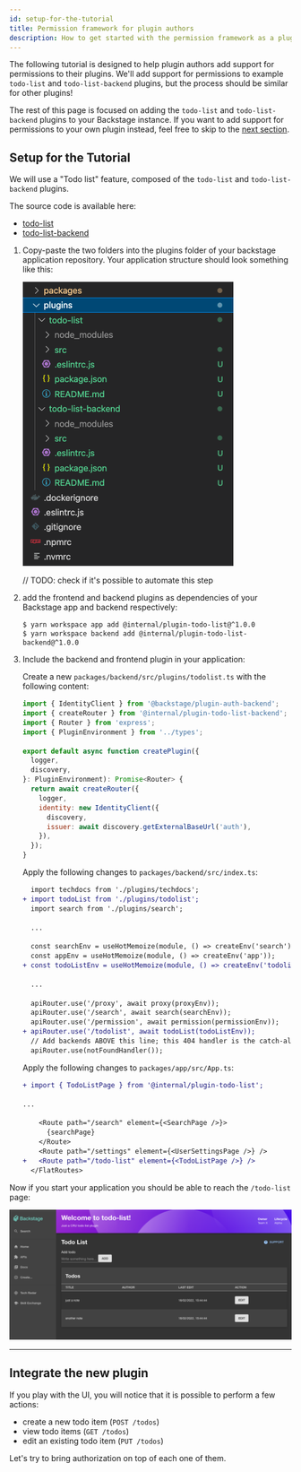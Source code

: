 ```yaml
---
id: setup-for-the-tutorial
title: Permission framework for plugin authors
description: How to get started with the permission framework as a plugin author
---
```


The following tutorial is designed to help plugin authors add support for permissions to their plugins. We'll add support for permissions to example `todo-list` and `todo-list-backend` plugins, but the process should be similar for other plugins!

The rest of this page is focused on adding the `todo-list` and `todo-list-backend` plugins to your Backstage instance. If you want to add support for permissions to your own plugin instead, feel free to skip to the [next section](authorize-the-create-endpoint.md).

## Setup for the Tutorial

We will use a "Todo list" feature, composed of the `todo-list` and `todo-list-backend` plugins.

The source code is available here:

- [todo-list](https://github.com/backstage/backstage/blob/master/contrib/plugins/todo-list)
- [todo-list-backend](https://github.com/backstage/backstage/blob/master/contrib/plugins/todo-list-backend)

1.  Copy-paste the two folders into the plugins folder of your backstage application repository. Your application structure should look something like this:

    ![backstage application files structure](../../assets/permission/permission-tutorial-backstage-application-initial-structure.png)

    // TODO: check if it's possible to automate this step

2.  add the frontend and backend plugins as dependencies of your Backstage app and backend respectively:

    ```
    $ yarn workspace app add @internal/plugin-todo-list@^1.0.0
    $ yarn workspace backend add @internal/plugin-todo-list-backend@^1.0.0
    ```

3.  Include the backend and frontend plugin in your application:

    Create a new `packages/backend/src/plugins/todolist.ts` with the following content:

    ```javascript
    import { IdentityClient } from '@backstage/plugin-auth-backend';
    import { createRouter } from '@internal/plugin-todo-list-backend';
    import { Router } from 'express';
    import { PluginEnvironment } from '../types';

    export default async function createPlugin({
      logger,
      discovery,
    }: PluginEnvironment): Promise<Router> {
      return await createRouter({
        logger,
        identity: new IdentityClient({
          discovery,
          issuer: await discovery.getExternalBaseUrl('auth'),
        }),
      });
    }
    ```

    Apply the following changes to `packages/backend/src/index.ts`:

    ```diff
      import techdocs from './plugins/techdocs';
    + import todoList from './plugins/todolist';
      import search from './plugins/search';

      ...

      const searchEnv = useHotMemoize(module, () => createEnv('search'));
      const appEnv = useHotMemoize(module, () => createEnv('app'));
    + const todoListEnv = useHotMemoize(module, () => createEnv('todolist'));

      ...

      apiRouter.use('/proxy', await proxy(proxyEnv));
      apiRouter.use('/search', await search(searchEnv));
      apiRouter.use('/permission', await permission(permissionEnv));
    + apiRouter.use('/todolist', await todoList(todoListEnv));
      // Add backends ABOVE this line; this 404 handler is the catch-all fallback
      apiRouter.use(notFoundHandler());
    ```

    Apply the following changes to `packages/app/src/App.ts`:

    ```diff
    + import { TodoListPage } from '@internal/plugin-todo-list';

    ...

        <Route path="/search" element={<SearchPage />}>
          {searchPage}
        </Route>
        <Route path="/settings" element={<UserSettingsPage />} />
    +   <Route path="/todo-list" element={<TodoListPage />} />
      </FlatRoutes>
    ```

Now if you start your application you should be able to reach the `/todo-list` page:

![Todo List plugin page](../../assets/permission/permission-todo-list-page.png)

---

## Integrate the new plugin

If you play with the UI, you will notice that it is possible to perform a few actions:

- create a new todo item (`POST /todos`)
- view todo items (`GET /todos`)
- edit an existing todo item (`PUT /todos`)

Let's try to bring authorization on top of each one of them.
